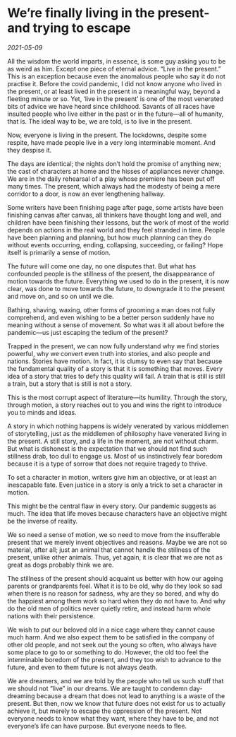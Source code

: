 # We’re finally living in the present-and trying to escape

*2021-05-09*

All the wisdom the world imparts, in essence, is some guy asking you to
be as weird as him. Except one piece of eternal advice. “Live in the
present.” This is an exception because even the anomalous people who say
it do not practise it. Before the covid pandemic, I did not know anyone
who lived in the present, or at least lived in the present in a
meaningful way, beyond a fleeting minute or so. Yet, ‘live in the
present’ is one of the most venerated bits of advice we have heard since
childhood. Savants of all races have insulted people who live either in
the past or in the future—all of humanity, that is. The ideal way to be,
we are told, is to live in the present.

Now, everyone is living in the present. The lockdowns, despite some
respite, have made people live in a very long interminable moment. And
they despise it.

The days are identical; the nights don’t hold the promise of anything
new; the cast of characters at home and the hisses of appliances never
change. We are in the daily rehearsal of a play whose premiere has been
put off many times. The present, which always had the modesty of being a
mere corridor to a door, is now an ever lengthening hallway.

Some writers have been finishing page after page, some artists have been
finishing canvas after canvas, all thinkers have thought long and well,
and children have been finishing their lessons, but the work of most of
the world depends on actions in the real world and they feel stranded in
time. People have been planning and planning, but how much planning can
they do without events occurring, ending, collapsing, succeeding, or
failing? Hope itself is primarily a sense of motion.

The future will come one day, no one disputes that. But what has
confounded people is the stillness of the present, the disappearance of
motion towards the future. Everything we used to do in the present, it
is now clear, was done to move towards the future, to downgrade it to
the present and move on, and so on until we die.

Bathing, shaving, waxing, other forms of grooming a man does not fully
comprehend, and even wishing to be a better person suddenly have no
meaning without a sense of movement. So what was it all about before the
pandemic—us just escaping the tedium of the present?

Trapped in the present, we can now fully understand why we find stories
powerful, why we convert even truth into stories, and also people and
nations. Stories have motion. In fact, it is clumsy to even say that
because the fundamental quality of a story is that it is something that
moves. Every idea of a story that tries to defy this quality will fail.
A train that is still is still a train, but a story that is still is not
a story.

This is the most corrupt aspect of literature—its humility. Through the
story, through motion, a story reaches out to you and wins the right to
introduce you to minds and ideas.

A story in which nothing happens is widely venerated by various
middlemen of storytelling, just as the middlemen of philosophy have
venerated living in the present. A still story, and a life in the
moment, are not without charm. But what is dishonest is the expectation
that we should not find such stillness drab, too dull to engage us. Most
of us instinctively fear boredom because it is a type of sorrow that
does not require tragedy to thrive.

To set a character in motion, writers give him an objective, or at least
an inescapable fate. Even justice in a story is only a trick to set a
character in motion.

This might be the central flaw in every story. Our pandemic suggests as
much. The idea that life moves because characters have an objective
might be the inverse of reality.

We so need a sense of motion, we so need to move from the insufferable
present that we merely invent objectives and reasons. Maybe we are not
so material, after all; just an animal that cannot handle the stillness
of the present, unlike other animals. Thus, yet again, it is clear that
we are not as great as dogs probably think we are.

The stillness of the present should acquaint us better with how our
ageing parents or grandparents feel. What it is to be old, why do they
look so sad when there is no reason for sadness, why are they so bored,
and why do the happiest among them work so hard when they do not have
to. And why do the old men of politics never quietly retire, and instead
harm whole nations with their persistence.

We wish to put our beloved old in a nice cage where they cannot cause
much harm. And we also expect them to be satisfied in the company of
other old people, and not seek out the young so often, who always have
some place to go to or something to do. However, the old too feel the
interminable boredom of the present, and they too wish to advance to the
future, and even to them future is not always death.

We are dreamers, and we are told by the people who tell us such stuff
that we should not “live” in our dreams. We are taught to condemn
day-dreaming because a dream that does not lead to anything is a waste
of the present. But then, now we know that future does not exist for us
to actually achieve it, but merely to escape the oppression of the
present. Not everyone needs to know what they want, where they have to
be, and not everyone’s life can have purpose. But everyone needs to
flee.
